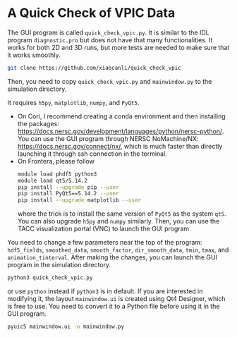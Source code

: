 # A Quick Check of VPIC Data
The GUI program is called `quick_check_vpic.py`. It is similar to the IDL program `diagnostic.pro` but does not have that many functionalities. It works for both 2D and 3D runs, but more tests are needed to make sure that it works smoothly.
```sh
git clone https://github.com/xiaocanli/quick_check_vpic
```
Then, you need to copy `quick_check_vpic.py` and `mainwindow.py` to the simulation directory.

It requires `h5py`, `matplotlib`, `numpy`, and `PyQt5`.
- On Cori, I recommend creating a conda environment and then installing the packages: https://docs.nersc.gov/development/languages/python/nersc-python/. You can use the GUI program through NERSC NoMachine/NX: https://docs.nersc.gov/connect/nx/, which is much faster than directly launching it through ssh connection in the terminal.
- On Frontera, please follow
    ```sh
    module load phdf5 python3
    module load qt5/5.14.2
    pip install --upgrade pip --user
    pip install PyQt5==5.14.2 --user
    pip install --upgrade matplotlib --user
    ```
    where the trick is to install the same version of `PyQt5` as the system `qt5`. You can also upgrade `h5py` and `numpy` similarly. Then, you can use the TACC visualization portal (VNC) to launch the GUI program.

You need to change a few parameters near the top of the program: `hdf5_fields`, `smoothed_data`, `smooth_factor`, `dir_smooth_data`, `tmin`, `tmax`, and `animation_tinterval`. After making the changes, you can launch the GUI program in the simulation directory.
```sh
python3 quick_check_vpic.py
```
or use `python` instead if `python3` is in default. If you are interested in modifying it, the layout `mainwindow.ui` is created using Qt4 Designer, which is free to use. You need to convert it to a Python file before using it in the GUI program.
```sh
pyuic5 mainwindow.ui -o mainwindow.py
```
